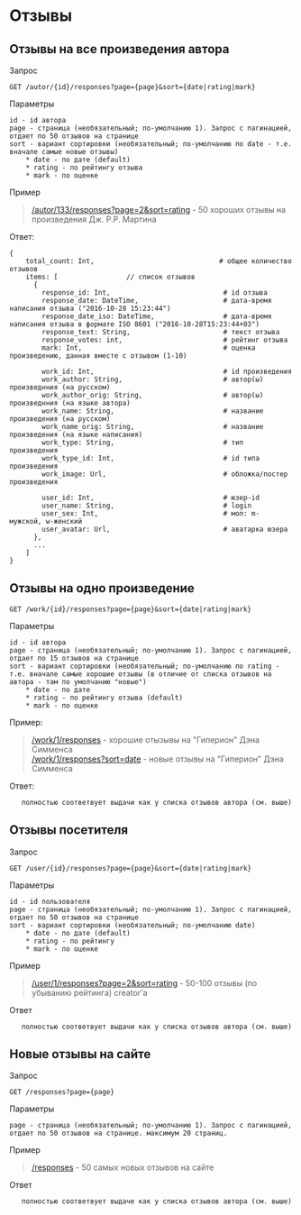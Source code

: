 
# Отзывы

## Отзывы на все произведения автора

Запрос
```
GET /autor/{id}/responses?page={page}&sort={date|rating|mark}
```

Параметры
```
id - id автора
page - страница (необязательный; по-умолчанию 1). Запрос с пагинацией, отдает по 50 отзывов на странице
sort - вариант сортировки (необязательный; по-умолчанию по date - т.е. вначале самые новые отзывы)
    * date - по дате (default)
    * rating - по рейтингу отзыва
    * mark - по оценке
```

Пример
> [/autor/133/responses?page=2&sort=rating](https://api.fantlab.ru/autor/133/responses?sort=rating) - 50 хороших отзывы на произведения Дж. Р.Р. Мартина

Ответ:
```
{
    total_count: Int,                               # общее количество отзывов
    items: [                 // список отзывов
      {
        response_id: Int,                            # id отзыва
        response_date: DateTime,                     # дата-время написания отзыва ("2016-10-28 15:23:44")
        response_date_iso: DateTime,                 # дата-время написания отзыва в формате ISO 8601 ("2016-10-28T15:23:44+03")
        response_text: String,                       # текст отзыва
        response_votes: int,                         # рейтинг отзыва
        mark: Int,                                   # оценка произведению, данная вместе с отзывом (1-10)

        work_id: Int,                                # id произведения
        work_author: String,                         # автор(ы) произведнния (на русском)
        work_author_orig: String,                    # автор(ы) произведнния (на языке автора)
        work_name: String,                           # название произведения (на русском)
        work_name_orig: String,                      # название произведения (на языке написания)
        work_type: String,                           # тип произведения
        work_type_id: Int,                           # id типа произведения
        work_image: Url,                             # обложка/постер произведения

        user_id: Int,                                # юзер-id
        user_name: String,                           # login
        user_sex: Int,                               # мол: m- мужской, w-женский
        user_avatar: Url,                            # аватарка юзера
      },
      ...
    ]
}
```


## Отзывы на одно произведение

```
GET /work/{id}/responses?page={page}&sort={date|rating|mark}
```

Параметры
```
id - id автора
page - страница (необязательный; по-умолчанию 1). Запрос с пагинацией, отдает по 15 отзывов на странице
sort - вариант сортировки (необязательный; по-умолчанию по rating - т.е. вначале самые хорошие отзывы (в отличие от списка отзывов на автора - там по умолчанию "новые")
    * date - по дате
    * rating - по рейтингу отзыва (default)
    * mark - по оценке
```

Пример:
> [/work/1/responses](https://api.fantlab.ru/work/1/responses) - хорошие отызывы на "Гиперион" Дэна Симменса  
> [/work/1/responses?sort=date](https://api.fantlab.ru/work/1/responses?sort=date) - новые отзывы на "Гиперион" Дэна Симменса

Ответ:
```
   полностью соответвует выдачи как у списка отзывов автора (см. выше)
```


## Отзывы посетителя

Запрос
```
GET /user/{id}/responses?page={page}&sort={date|rating|mark}
```

Параметры
```
id - id пользователя
page - страница (необязательный; по-умолчанию 1). Запрос с пагинацией, отдает по 50 отзывов на странице
sort - вариант сортировки (необязательный; по-умолчанию date)
    * date - по дате (default)
    * rating - по рейтингу
    * mark - по оценке
```

Пример
> [/user/1/responses?page=2&sort=rating](https://api.fantlab.ru/user/1/responses?page=2&sort=rating) - 50-100 отзывы (по убыванию рейтинга) creator'а

Ответ
```
   полностью соответвует выдачи как у списка отзывов автора (см. выше)
```


## Новые отзывы на сайте
Запрос
```
GET /responses?page={page}
```

Параметры
```
page - страница (необязательный; по-умолчанию 1). Запрос с пагинацией, отдает по 50 отзывов на странице. максимум 20 страниц.
```

Пример
> [/responses](https://api.fantlab.ru/responses) - 50 самых новых отзывов на сайте

Ответ
```
   полностью соответвует выдаче как у списка отзывов автора (см. выше)
```

